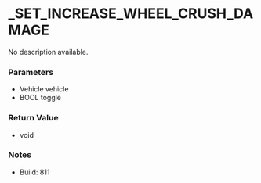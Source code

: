 # _SET_INCREASE_WHEEL_CRUSH_DAMAGE

No description available.

### Parameters
* Vehicle vehicle
* BOOL toggle

### Return Value
* void

### Notes
* Build: 811

